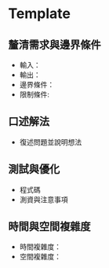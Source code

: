 # Template

## 釐清需求與邊界條件

* 輸入：
* 輸出：
* 邊界條件：
* 限制條件:

## 口述解法

* 復述問題並說明想法

## 測試與優化

* 程式碼
* 測資與注意事項

## 時間與空間複雜度

* 時間複雜度：
* 空間複雜度：
